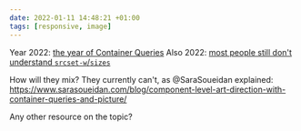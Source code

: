```yaml
---
date: 2022-01-11 14:48:21 +01:00
tags: [responsive, image]
---
```


Year 2022: [the year of Container Queries](https://www.bram.us/2021/12/27/css-in-2022/#the-hotlist--container-queries)
Also 2022: [most people still don't understand `srcset-w`/`sizes`](https://almanac.httparchive.org/en/2021/media#sizes-accuracy)

How will they mix? They currently can't, as @SaraSoueidan explained: https://www.sarasoueidan.com/blog/component-level-art-direction-with-container-queries-and-picture/

Any other resource on the topic?
